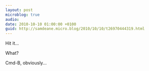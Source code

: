 ```yaml
---
layout: post
microblog: true
audio: 
date: 2010-10-10 01:00:00 +0100
guid: http://samdeane.micro.blog/2010/10/10/t26970444319.html
---
```

Hit it...

What?

Cmd-B, obviously...
